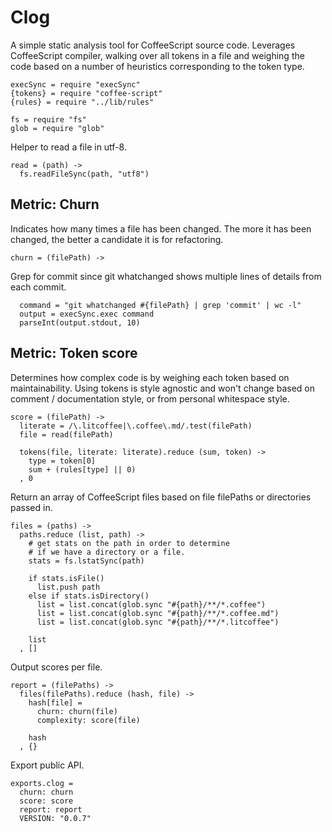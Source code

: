 # Clog

A simple static analysis tool for CoffeeScript source code.
Leverages CoffeeScript compiler, walking over all tokens
in a file and weighing the code based on a number of heuristics
corresponding to the token type.

    execSync = require "execSync"
    {tokens} = require "coffee-script"
    {rules} = require "../lib/rules"

    fs = require "fs"
    glob = require "glob"

Helper to read a file in utf-8.

    read = (path) ->
      fs.readFileSync(path, "utf8")

## Metric: Churn

Indicates how many times a file has been changed. The more
it has been changed, the better a candidate it is for refactoring.

    churn = (filePath) ->

Grep for commit since git whatchanged shows
multiple lines of details from each commit.

      command = "git whatchanged #{filePath} | grep 'commit' | wc -l"
      output = execSync.exec command
      parseInt(output.stdout, 10)

## Metric: Token score

Determines how complex code is by weighing each token
based on maintainability. Using tokens is style agnostic
and won't change based on comment / documentation style,
or from personal whitespace style.

    score = (filePath) ->
      literate = /\.litcoffee|\.coffee\.md/.test(filePath)
      file = read(filePath)

      tokens(file, literate: literate).reduce (sum, token) ->
        type = token[0]
        sum + (rules[type] || 0)
      , 0

Return an array of CoffeeScript files based on file filePaths
or directories passed in.

    files = (paths) ->
      paths.reduce (list, path) ->
        # get stats on the path in order to determine
        # if we have a directory or a file.
        stats = fs.lstatSync(path)

        if stats.isFile()
          list.push path
        else if stats.isDirectory()
          list = list.concat(glob.sync "#{path}/**/*.coffee")
          list = list.concat(glob.sync "#{path}/**/*.coffee.md")
          list = list.concat(glob.sync "#{path}/**/*.litcoffee")

        list
      , []

Output scores per file.

    report = (filePaths) ->
      files(filePaths).reduce (hash, file) ->
        hash[file] =
          churn: churn(file)
          complexity: score(file)

        hash
      , {}

Export public API.

    exports.clog =
      churn: churn
      score: score
      report: report
      VERSION: "0.0.7"
